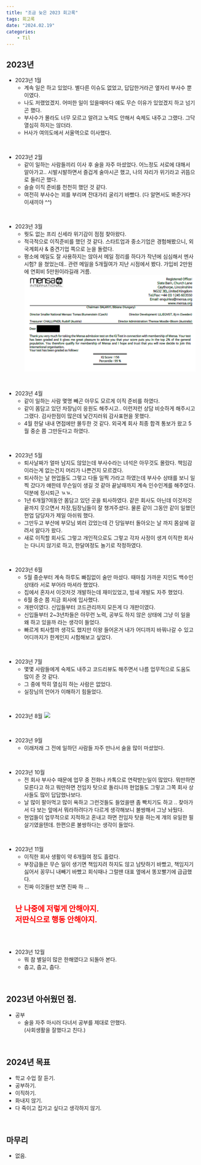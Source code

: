 ```yaml
---
title: "조금 늦은 2023 회고록"
tags: 회고록
date: "2024.02.19"
categories: 
    - Til
---
```


## 2023년
- 2023년 1월
    - 계속 일은 하고 있었다. 별다른 이슈도 없었고, 답답한거라곤 옆자리 부사수 뿐이였다.
    - 나도 저랬었겠지. 어떠한 일이 있을때마다 얘도 무슨 이유가 있었겠지 하고 넘기곤 했다.
    - 부사수가 몰라도 너무 모르고 알려고 노력도 안해서 숙제도 내주고 그랬다. 그닥 열심히 하지는 않더라.
    - H사가 여의도에서 서울역으로 이사했다.

<br>

- 2023년 2월
    - 같이 일하는 사람들끼리 이사 후 술을 자주 마셨었다. 어느정도 서로에 대해서 알아가고.. 시발시발하면서 즐겁게 술마시곤 했고, 나의 자리가 위기라고 귀뜸으로 들리곤 했다.
    - 슬슬 이직 준비를 천천히 했던 것 같다.
    - 여전히 부사수는 꾀를 부리며 잔대가리 굴리기 바빴다. (다 알면서도 봐준거다 이새끼야 ^^)

<br>

- 2023년 3월
    - 뭣도 없는 프리 신세라 위기감이 점점 찾아왔다.
    - 적극적으로 이직준비를 했던 것 같다. 스타트업과 중소기업은 경험해봤으니, 외국계회사 & 중견기업 쪽으로 눈을 돌렸다.
    - 평소에 메일도 잘 사용하지는 않아서 메일 정리를 하다가 작년에 심심해서 멘사 시험? 을 쳤었는데.. 관련 메일을 5개월여가 지난 시점에서 봤다. 가입비 2만원에 연회비 5만원이라길래 거름.
    ![](/assets/images/mensa.png)

<br>

- 2023년 4월
    - 같이 일하는 사람 몇명 빼곤 아무도 모르게 이직 준비를 하였다.
    - 같이 몸담고 있던 차장님이 응원도 해주시고.. 이런저런 상담 비슷하게 해주시고 그랬다. 감사한점이 많은데 낯간지러워 감사표현을 못했다.
    - 4월 한달 내내 면접에만 몰두한 것 같다. 외국계 회사 최종 합격 통보가 왔고 5월 중순 쯤 그만둔다고 하였다.

<br>

- 2023년 5월
    - 퇴사날짜가 얼마 남지도 않았는데 부사수라는 녀석은 아무것도 몰랐다. 책임감이라는게 없는건지 머리가 나쁜건지 모르겠다.
    - 퇴사하는 날 현업들도 그렇고 다들 일찍 가라고 하였는데 부사수 상태를 보니 일찍 갔다가 얘한테 무슨일이 생길 것 같아 끝날때까지 계속 인수인계를 해주었다. 덕분에 정시퇴근 ㄳㄳ.
    - 1년 6개월?여동안 몸담고 있던 곳을 퇴사하였다. 같은 회사도 아닌데 이것저것 끝까지 웃으면서 차장,팀장님들이 잘 챙겨주셨다. 물론 같이 그동안 같이 일했던 현업 담당자가 제일 아쉬워 했다.
    - 그만두고 부산에 부모님 뵈러 갔었는데 간 당일부터 돌아오는 날 까지 몸살에 걸려서 앓다가 왔다.
    - 새로 이직할 회사도 그렇고 개인적으로도 그렇고 각자 사정이 생겨 이직한 회사는 다니지 않기로 하고, 한달여정도 놀기로 작정하였다.

<br>

- 2023년 6월
    - 5월 중순부터 계속 하루도 빠짐없이 술만 마셨다. 때마침 가까운 지인도 백수인 상태라 서로 부어라 마셔라 했었다.
    - 집에서 혼자서 이것저것 개발하는데 재미있었고, 밤새 개발도 자주 했었다.
    - 6월 중순 쯤 지금 회사에 입사했다.
    - 개판이였다. 신입들부터 코드관리까지 모든게 다 개판이였다.
    - 신입들부터 2~3년차들은 아무런 노력, 공부도 하지 않은 상태에 그냥 이 일을 왜 하고 있을까 라는 생각이 들었다.
    - 빠르게 퇴사할까 생각도 했지만 이왕 들어온거 내가 어디까지 바꿔나갈 수 있고 어디까지가 한계인지 시험해보고 싶었다.

<br>

- 2023년 7월
    - 몇몇 사람들에게 숙제도 내주고 코드리뷰도 해주면서 나름 업무적으로 도움도 많이 준 것 같다.
    - 그 중에 딱히 열심히 하는 사람은 없었다.
    - 실장님의 언어가 이해하기 힘들었다.

<br>

- 2023년 8월
    ![](https://i.pinimg.com/564x/5a/fe/a3/5afea329e5e22fdbf154474ccf278780.jpg)

<br>

- 2023년 9월
    - 이래저래 그 전에 일하던 사람들 자주 만나서 술을 많이 마셨었다.

<br>

- 2023년 10월
    - 전 회사 부사수 때문에 업무 중 전화나 카톡으로 연락받는일이 많았다. 뭐만하면 모른다고 하고 뭐만하면 전임자 탓으로 돌리니까 현업들도 그렇고 그쪽 회사 상사들도 많이 답답했나보다.
    - 날 많이 팔아먹고 많이 욕하고 그런것들도 들었을땐 좀 빡치기도 하고 .. 찾아가서 다 보는 앞에서 뭐라하려다가 다르게 생각해보니 불쌍해서 그냥 놔뒀다. 
    - 현업들이 업무적으로 지적하고 혼내고 하면 전임자 탓을 하는게 걔의 유일한 필살기였을텐데. 한편으론 불쌍하다는 생각이 들었다. 


<br>

- 2023년 11월
    - 이직한 회사 생활이 약 6개월여 정도 흘렀다.
    - 부장급들은 무슨 일이 생기면 책임지려 하지도 않고 남탓하기 바빴고, 책임지기 싫어서 꽁무니 내빼기 바빴고 회식때나 그럴땐 대표 옆에서 똥꼬빨기에 급급했다.
    - 진짜 이것들만 보면 진짜 하 ...
    <br>
    <br>
    <strong style="font-size: 20px; color: red;">난 나중에 저렇게 안해야지. <br>저딴식으로 행동 안해야지.</strong>

<br>
<br>

- 2023년 12월
    - 뭐 참 별일이 많은 한해였다고 되돌아 본다.
    - 춥고, 춥고, 춥다.

<br>

## 2023년 아쉬웠던 점.
- 공부
    - 술을 자주 마시러 다녀서 공부를 제대로 안했다.<br>(사회생활을 잘했다고 친다.)

<br>

## 2024년 목표
- 학교 수업 잘 듣기.
- 공부하기.
- 이직하기.
- 화내지 않기.
- 다 죽이고 집가고 싶다고 생각하지 않기.

<br>

## 마무리
- 없음.